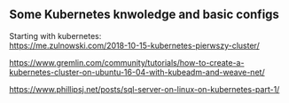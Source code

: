 ## Some Kubernetes knwoledge and basic configs
Starting with kubernetes:  
https://me.zulnowski.com/2018-10-15-kubernetes-pierwszy-cluster/  

https://www.gremlin.com/community/tutorials/how-to-create-a-kubernetes-cluster-on-ubuntu-16-04-with-kubeadm-and-weave-net/  

https://www.phillipsj.net/posts/sql-server-on-linux-on-kubernetes-part-1/  
